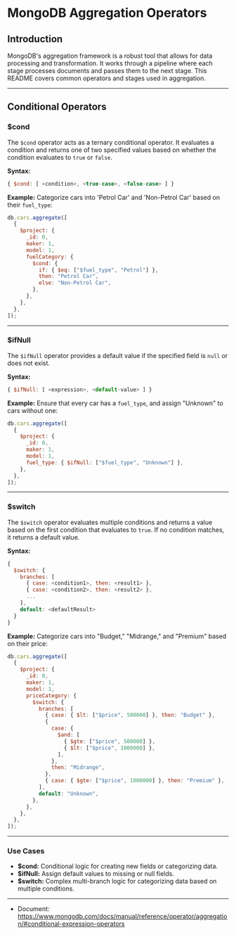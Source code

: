 # MongoDB Aggregation Operators

## Introduction

MongoDB's aggregation framework is a robust tool that allows for data processing and transformation. It works through a pipeline where each stage processes documents and passes them to the next stage. This README covers common operators and stages used in aggregation.

---

## Conditional Operators

### $cond

The `$cond` operator acts as a ternary conditional operator. It evaluates a condition and returns one of two specified values based on whether the condition evaluates to `true` or `false`.

**Syntax:**

```javascript
{ $cond: [ <condition>, <true-case>, <false-case> ] }
```

**Example:**
Categorize cars into 'Petrol Car' and 'Non-Petrol Car' based on their `fuel_type`:

```javascript
db.cars.aggregate([
  {
    $project: {
      _id: 0,
      maker: 1,
      model: 1,
      fuelCategory: {
        $cond: {
          if: { $eq: ["$fuel_type", "Petrol"] },
          then: "Petrol Car",
          else: "Non-Petrol Car",
        },
      },
    },
  },
]);
```

---

### $ifNull

The `$ifNull` operator provides a default value if the specified field is `null` or does not exist.

**Syntax:**

```javascript
{ $ifNull: [ <expression>, <default-value> ] }
```

**Example:**
Ensure that every car has a `fuel_type`, and assign "Unknown" to cars without one:

```javascript
db.cars.aggregate([
  {
    $project: {
      _id: 0,
      maker: 1,
      model: 1,
      fuel_type: { $ifNull: ["$fuel_type", "Unknown"] },
    },
  },
]);
```

---

### $switch

The `$switch` operator evaluates multiple conditions and returns a value based on the first condition that evaluates to `true`. If no condition matches, it returns a default value.

**Syntax:**

```javascript
{
  $switch: {
    branches: [
      { case: <condition1>, then: <result1> },
      { case: <condition2>, then: <result2> },
      ...
    ],
    default: <defaultResult>
  }
}
```

**Example:**
Categorize cars into "Budget," "Midrange," and "Premium" based on their price:

```javascript
db.cars.aggregate([
  {
    $project: {
      _id: 0,
      maker: 1,
      model: 1,
      priceCategory: {
        $switch: {
          branches: [
            { case: { $lt: ["$price", 500000] }, then: "Budget" },
            {
              case: {
                $and: [
                  { $gte: ["$price", 500000] },
                  { $lt: ["$price", 1000000] },
                ],
              },
              then: "Midrange",
            },
            { case: { $gte: ["$price", 1000000] }, then: "Premium" },
          ],
          default: "Unknown",
        },
      },
    },
  },
]);
```

---

### Use Cases

- **$cond:** Conditional logic for creating new fields or categorizing data.
- **$ifNull:** Assign default values to missing or null fields.
- **$switch:** Complex multi-branch logic for categorizing data based on multiple conditions.

---

- Document:  https://www.mongodb.com/docs/manual/reference/operator/aggregation/#conditional-expression-operators

